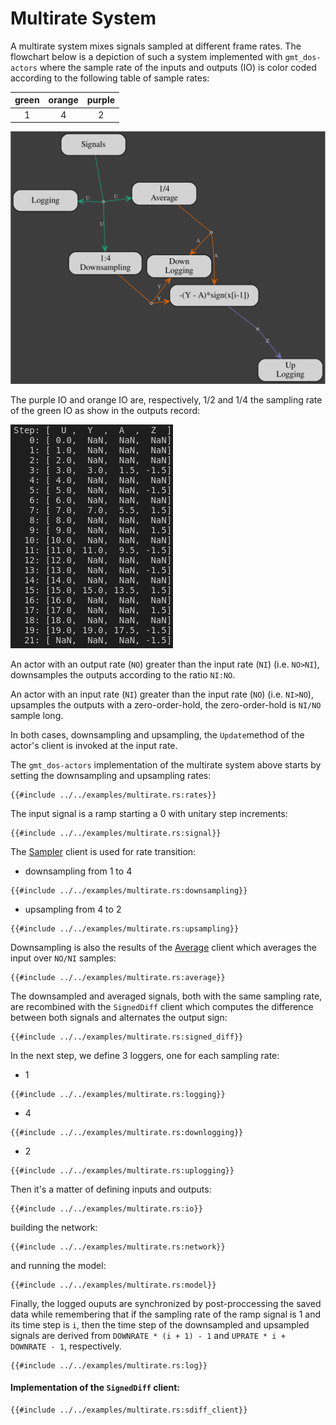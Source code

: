 # Multirate System

A multirate system mixes signals sampled at different frame rates.
The flowchart below is a depiction of such a system implemented with `gmt_dos-actors` where the sample rate of the inputs and outputs (IO) is color coded according to the following table of sample rates:

| green | orange | purple |
|:-----:|:------:|:------:|
| 1 | 4 | 2 |

![Multirate model](multirate-model.dot.svg)

The purple IO and orange IO are, respectively, 1/2 and 1/4 the sampling rate of the green IO as show in the outputs record:

![Multirate logs](multirate_out.png)

An actor with an output rate (`NO`) greater than the input rate (`NI`) (i.e. `NO>NI`), downsamples the outputs according to the ratio `NI:NO`.

An actor with an input rate (`NI`) greater than the input rate (`NO`) (i.e. `NI>NO`), upsamples the outputs with a zero-order-hold, the zero-order-hold is `NI/NO` sample long.

In both cases, downsampling and upsampling,
the `Update`method of the actor's client is invoked at the input rate.

The `gmt_dos-actors` implementation of the multirate system above starts by setting the downsampling and upsampling rates:
```rust,no_run,noplayground
{{#include ../../examples/multirate.rs:rates}}
```

The input signal is a ramp starting a 0 with unitary step increments:
```rust,no_run,noplayground
{{#include ../../examples/multirate.rs:signal}}
```

The [Sampler](https://docs.rs/gmt_dos-actors/latest/gmt_dos_actors/clients/struct.Sampler.html) client is used for rate transition:
 * downsampling from 1 to 4
 ```rust,no_run,noplayground
{{#include ../../examples/multirate.rs:downsampling}}
```
* upsampling from 4 to 2
```rust,no_run,noplayground
{{#include ../../examples/multirate.rs:upsampling}}
```

Downsampling is also the results of the [Average](https://docs.rs/gmt_dos-actors/latest/gmt_dos_actors/clients/struct.Average.html) client which averages the input over `NO/NI` samples:
```rust,no_run,noplayground
{{#include ../../examples/multirate.rs:average}}
```

The downsampled and averaged signals, both with the same sampling rate, are recombined with the `SignedDiff` client which computes the difference between both signals and alternates the output sign:
```rust,no_run,noplayground
{{#include ../../examples/multirate.rs:signed_diff}}
```

In the next step, we define 3 loggers, one for each sampling rate:
 * 1
 ```rust,no_run,noplayground
{{#include ../../examples/multirate.rs:logging}}
```
 * 4
  ```rust,no_run,noplayground
{{#include ../../examples/multirate.rs:downlogging}}
```
 * 2
  ```rust,no_run,noplayground
{{#include ../../examples/multirate.rs:uplogging}}
```

Then it's a matter of defining inputs and outputs:
  ```rust,no_run,noplayground
{{#include ../../examples/multirate.rs:io}}
```
 building the network:
  ```rust,no_run,noplayground
{{#include ../../examples/multirate.rs:network}}
```
and running the model:
  ```rust,no_run,noplayground
{{#include ../../examples/multirate.rs:model}}
```

Finally, the logged ouputs are synchronized by post-proccessing the saved data while remembering that if the sampling rate of the ramp signal is 1 and its time step is `i`, then the time step of the downsampled and upsampled signals are derived from `DOWNRATE * (i + 1) - 1` and `UPRATE * i + DOWNRATE - 1`, respectively.
  ```rust,no_run,noplayground
{{#include ../../examples/multirate.rs:log}}
```

#### Implementation of the `SignedDiff` client:
```rust,no_run,noplayground
{{#include ../../examples/multirate.rs:sdiff_client}}
```
